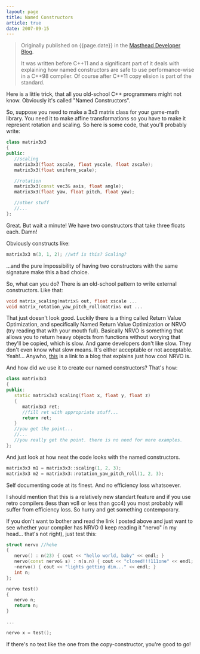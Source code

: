 ```yaml
---
layout: page
title: Named Constructors
article: true
date: 2007-09-15
---
```


> Originally published on {{page.date}} in the [Masthead Developer Blog](http://masthead-dev.blogspot.bg/2007/09/named-constructors.html).
>
> It was written before C++11 and a significant part of it deals with explaining how named constructors are safe to use performance-wise in a C++98 compiler. Of course after C++11 copy elision is part of the standard.

Here is a little trick, that all you old-school C++ programmers might not know. Obviously it's called "Named Constructors".

So, suppose you need to make a 3x3 matrix class for your game-math library. You need it to make affine transformations so you have to make it represent rotation and scaling. So here is some code, that you'll probably write:

```c++
class matrix3x3
{
public:
   //scaling
   matrix3x3(float xscale, float yscale, float zscale);
   matrix3x3(float uniform_scale);

   //rotation
   matrix3x3(const vec3& axis, float angle);
   matrix3x3(float yaw, float pitch, float yaw);

   //other stuff
   //...
};
```
Great. But wait a minute! We have two constructors that take three floats each. Damn!

Obviously constructs like:

```c++
matrix3x3 m(3, 1, 2); //wtf is this? Scaling?
```
...and the pure impossibility of having two constructors with the same signature make this a bad choice.

So, what can you do?
There is an old-school pattern to write external constructors. Like that:

```c++
void matrix_scaling(matrix& out, float xscale ...
void matrix_rotation_yaw_pitch_roll(matrix& out ...
```
That just doesn't look good. Luckily there is a thing called Return Value Optimization, and specifically Named Return Value Optimization or NRVO (try reading that with your mouth full). Basically NRVO is something that allows you to return heavy objects from functions without worying that they'll be copied, which is slow. And game developers don't like slow. They don't even know what slow means. It's either acceptable or not acceptable. Yeah!... Anywho, [this](https://blogs.msdn.microsoft.com/aymans/2005/10/13/named-return-value-optimization-in-visual-c-2005/) is a link to a blog that explains just how cool NRVO is.

And how did we use it to create our named constructors? That's how:

```c++
class matrix3x3
{
public:
   static matrix3x3 scaling(float x, float y, float z)
   {
      matrix3x3 ret;
      //fill ret with appropriate stuff...
      return ret;
   }
   //you get the point...
   //...
   //you really get the point. there is no need for more examples.
};
```
And just look at how neat the code looks with the named constructors.

```c++
matrix3x3 m1 = matrix3x3::scaling(1, 2, 3);
matrix3x3 m2 = matrix3x3::rotation_yaw_pitch_roll(1, 2, 3);
```

Self documenting code at its finest. And no efficiency loss whatsoever.

I should mention that this is a relatively new standart feature and if you use retro compilers (less than vc8 or less than gcc4) you most probably will suffer from efficiency loss. So hurry and get something contemporary.

If you don't want to bother and read the link I posted above and just want to see whether your compiler has NRVO (I keep reading it "nervo" in my head... that's not right), just test this:

```c++
struct nervo //hehe
{
   nervo() : n(23) { cout << "hello world, baby" << endl; }
   nervo(const nervo& s) : n(s.n) { cout << "cloned!!!111one" << endl; }
   ~nervo() { cout << "lights getting dim..." << endl; }
   int n;
};

nervo test()
{
   nervo n;
   return n;
}

...

nervo x = test();
```

If there's no text like the one from the copy-constructor, you're good to go!
